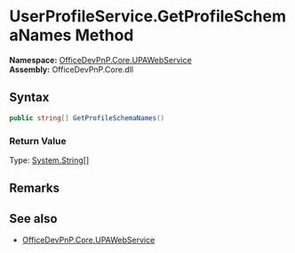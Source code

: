 # UserProfileService.GetProfileSchemaNames Method  
  

**Namespace:** [OfficeDevPnP.Core.UPAWebService](OfficeDevPnP.Core.UPAWebService.md)  
**Assembly:** OfficeDevPnP.Core.dll  
## Syntax
```C#
public string[] GetProfileSchemaNames()
```
### Return Value
Type: [System.String[]](System.String[].md 
)
## Remarks 

## See also
- [OfficeDevPnP.Core.UPAWebService](OfficeDevPnP.Core.UPAWebService.md)
